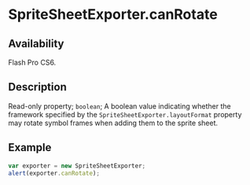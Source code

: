 # SpriteSheetExporter.canRotate

## Availability

Flash Pro CS6.

## Description

Read-only property; `boolean`; A boolean value indicating whether the framework specified by the `SpriteSheetExporter.layoutFormat` property may rotate symbol frames when adding them to the sprite sheet.

## Example

```javascript
var exporter = new SpriteSheetExporter;
alert(exporter.canRotate);
```
